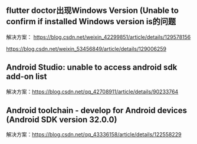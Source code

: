 ## flutter doctor出现Windows Version (Unable to confirm if installed Windows version is的问题

解决方案：
https://blog.csdn.net/weixin_42299851/article/details/129578156

https://blog.csdn.net/weixin_53456849/article/details/129006259

## Android Studio: unable to access android sdk add-on list
解决方案：https://blog.csdn.net/qq_42708911/article/details/90233764

## Android toolchain - develop for Android devices (Android SDK version 32.0.0)
解决方案：https://blog.csdn.net/qq_43336158/article/details/122558229